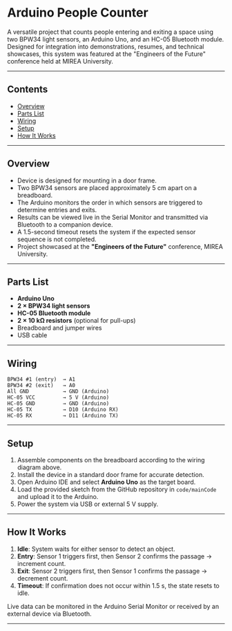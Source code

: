 
# Arduino People Counter

A versatile project that counts people entering and exiting a space using two BPW34 light sensors, an Arduino Uno, and an HC-05 Bluetooth module. Designed for integration into demonstrations, resumes, and technical showcases, this system was featured at the "Engineers of the Future" conference held at MIREA University.

---

## Contents

- [Overview](#overview)  
- [Parts List](#parts-list)  
- [Wiring](#wiring)  
- [Setup](#setup)  
- [How It Works](#how-it-works)

---

## Overview

- Device is designed for mounting in a door frame.  
- Two BPW34 sensors are placed approximately 5 cm apart on a breadboard.  
- The Arduino monitors the order in which sensors are triggered to determine entries and exits.  
- Results can be viewed live in the Serial Monitor and transmitted via Bluetooth to a companion device.  
- A 1.5-second timeout resets the system if the expected sensor sequence is not completed.  
- Project showcased at the **"Engineers of the Future"** conference, MIREA University.  

---

## Parts List

- **Arduino Uno**  
- **2 × BPW34 light sensors**  
- **HC-05 Bluetooth module**  
- **2 × 10 kΩ resistors** (optional for pull-ups)  
- Breadboard and jumper wires  
- USB cable  

---

## Wiring

```text
BPW34 #1 (entry)  → A1  
BPW34 #2 (exit)   → A0  
All GND           → GND (Arduino)  
HC-05 VCC         → 5 V (Arduino)  
HC-05 GND         → GND (Arduino)  
HC-05 TX          → D10 (Arduino RX)  
HC-05 RX          → D11 (Arduino TX)  
````

---

## Setup

1. Assemble components on the breadboard according to the wiring diagram above.
2. Install the device in a standard door frame for accurate detection.
3. Open Arduino IDE and select **Arduino Uno** as the target board.
4. Load the provided sketch from the GitHub repository in `code/mainCode` and upload it to the Arduino.
5. Power the system via USB or external 5 V supply.

---

## How It Works

1. **Idle**: System waits for either sensor to detect an object.
2. **Entry**: Sensor 1 triggers first, then Sensor 2 confirms the passage → increment count.
3. **Exit**: Sensor 2 triggers first, then Sensor 1 confirms the passage → decrement count.
4. **Timeout**: If confirmation does not occur within 1.5 s, the state resets to idle.

Live data can be monitored in the Arduino Serial Monitor or received by an external device via Bluetooth.

---

```
```

